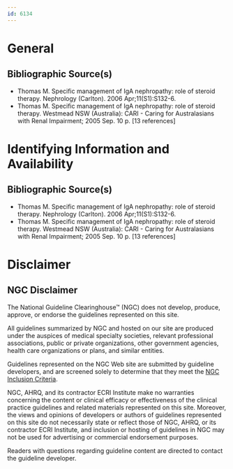 ```yaml
---
id: 6134
---
```


# General

## Bibliographic Source(s)

- Thomas M. Specific management of IgA nephropathy: role of steroid therapy. Nephrology (Carlton). 2006 Apr;11(S1):S132-6.
- Thomas M. Specific management of IgA nephropathy: role of steroid therapy. Westmead NSW (Australia): CARI - Caring for Australasians with Renal Impairment; 2005 Sep. 10 p. [13 references]

# Identifying Information and Availability

## Bibliographic Source(s)

- Thomas M. Specific management of IgA nephropathy: role of steroid therapy. Nephrology (Carlton). 2006 Apr;11(S1):S132-6.
- Thomas M. Specific management of IgA nephropathy: role of steroid therapy. Westmead NSW (Australia): CARI - Caring for Australasians with Renal Impairment; 2005 Sep. 10 p. [13 references]

# Disclaimer

## NGC Disclaimer

The National Guideline Clearinghouse™ (NGC) does not develop, produce, approve, or endorse the guidelines represented on this site.

All guidelines summarized by NGC and hosted on our site are produced under the auspices of medical specialty societies, relevant professional associations, public or private organizations, other government agencies, health care organizations or plans, and similar entities.

Guidelines represented on the NGC Web site are submitted by guideline developers, and are screened solely to determine that they meet the [NGC Inclusion Criteria](/help-and-about/summaries/inclusion-criteria).

NGC, AHRQ, and its contractor ECRI Institute make no warranties concerning the content or clinical efficacy or effectiveness of the clinical practice guidelines and related materials represented on this site. Moreover, the views and opinions of developers or authors of guidelines represented on this site do not necessarily state or reflect those of NGC, AHRQ, or its contractor ECRI Institute, and inclusion or hosting of guidelines in NGC may not be used for advertising or commercial endorsement purposes.

Readers with questions regarding guideline content are directed to contact the guideline developer.


